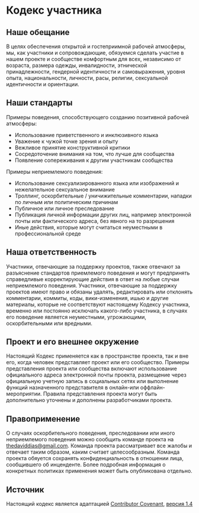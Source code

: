 # Кодекс участника

## Наше обещание

В целях обеспечения открытой и гостеприимной рабочей атмосферы, мы, как участники и сопровождающие, обязуемся сделать участие в нашем проекте и сообществе комфортным для всех, независимо от возраста, размера одежды, инвалидности, этнической принадлежности, гендерной идентичности и самовыражения, уровня опыта, национальности, личности, расы, религии, сексуальной идентичности и ориентации.

## Наши стандарты

Примеры поведения, способствующего созданию позитивной рабочей атмосферы:
* Использование приветственного и инклюзивного языка
* Уважение к чужой точке зрения и опыту
* Вежливое принятие конструктивной критики
* Сосредоточение внимания на том, что лучше для сообщества
* Появление сопереживания к другим участникам сообщества

Примеры неприемлемого поведения: 
* Использование сексуализированного языка или изображений и нежелательное сексуальное внимание
* Троллинг, оскорбительные / уничижительные комментарии, нападки по личным или политическим причинам
* Публичное или личное преследование
* Публикация личной информации других лиц, например электронной почты или фактического адреса, без явного на то разрешения
* Иные действия, которые могут считаться неуместными в профессиональной среде

## Наша ответственность

Участники, отвечающие за поддержку проектов, также отвечают за разъяснение стандартов приемлемого поведения и могут предпринять справедливые корректирующие действия в ответ на любые случаи неприемлемого поведения.
Участники, отвечающие за поддержку проектов имеют право и обязаны удалять, редактировать или отклонять комментарии, коммиты, коды, вики-изменения, ишью и другие материалы, которые не соответствуют настоящему Кодексу участника, временно или постоянно исключать какого-либо участника, в случаях его поведение является неуместными, угрожающими, оскорбительными или вредными.

## Проект и его внешнее окружение

Настоящий Кодекс применяется как в пространстве проекта, так и вне его, когда человек представляет проект или его сообщество. Примеры представления проекта или сообщества включают использование официального адреса электронной почты проекта, размещение через официальную учетную запись в социальных сетях или выполнение функций назначенного представителя в онлайн-или оффлайн-мероприятии. Правила представления проекта могут быть дополнительно уточнены и дополнены разработчиками проекта.

## Правоприменение

О случаях оскорбительного поведения, преследовании или иного неприемлемого поведения можно сообщить команде проекта на thedaviddias@gmail.com. Команда проекта рассматривает все жалобы и отвечает таким образом, каким считает целесообразным. Команда проекта обяуется сохранять конфиденциальность в отношении лица, сообщившего об инценденте. Более подробная информация о конкретных политиках применения может быть опубликована отдельно.

## Источник

Настоящий кодекс является адаптацией [Contributor Covenant](http://contributor-covenant.org/), [версия 1.4](http://contributor-covenant.org/version/1/4)
